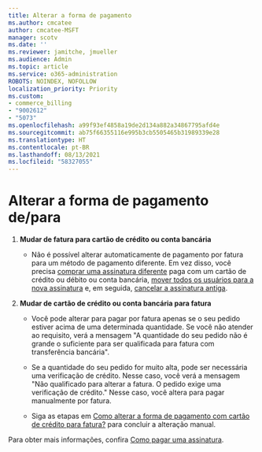 ```yaml
---
title: Alterar a forma de pagamento
ms.author: cmcatee
author: cmcatee-MSFT
manager: scotv
ms.date: ''
ms.reviewer: jamitche, jmueller
ms.audience: Admin
ms.topic: article
ms.service: o365-administration
ROBOTS: NOINDEX, NOFOLLOW
localization_priority: Priority
ms.custom:
- commerce_billing
- "9002612"
- "5073"
ms.openlocfilehash: a99f93ef4858a19de2d134a882a34867795afd4e
ms.sourcegitcommit: ab75f66355116e995b3cb5505465b31989339e28
ms.translationtype: HT
ms.contentlocale: pt-BR
ms.lasthandoff: 08/13/2021
ms.locfileid: "58327055"
---
```

# <a name="change-payment-method-fromto"></a>Alterar a forma de pagamento de/para

1. **Mudar de fatura para cartão de crédito ou conta bancária**

    - Não é possível alterar automaticamente de pagamento por fatura para um método de pagamento diferente. Em vez disso, você precisa [comprar uma assinatura diferente](https://docs.microsoft.com/microsoft-365/commerce/try-or-buy-microsoft-365#buy-a-different-subscription) paga com um cartão de crédito ou débito ou conta bancária, [mover todos os usuários para a nova assinatura](https://docs.microsoft.com/microsoft-365/commerce/subscriptions/move-users-different-subscription) e, em seguida, [cancelar a assinatura antiga](https://docs.microsoft.com/microsoft-365/commerce/subscriptions/cancel-your-subscription).

2. **Mudar de cartão de crédito ou conta bancária para fatura**

    - Você pode alterar para pagar por fatura apenas se o seu pedido estiver acima de uma determinada quantidade. Se você não atender ao requisito, verá a mensagem "A quantidade do seu pedido não é grande o suficiente para ser qualificada para fatura com transferência bancária".

    - Se a quantidade do seu pedido for muito alta, pode ser necessária uma verificação de crédito. Nesse caso, você verá a mensagem "Não qualificado para alterar a fatura. O pedido exige uma verificação de crédito." Nesse caso, você altera para pagar manualmente por fatura.

    - Siga as etapas em [Como alterar a forma de pagamento com cartão de crédito para fatura?](how-do-i-change-from-credit-card-payments-to-invoice.md) para concluir a alteração manual.

Para obter mais informações, confira [Como pagar uma assinatura](https://docs.microsoft.com/microsoft-365/commerce/billing-and-payments/pay-for-your-subscription).
